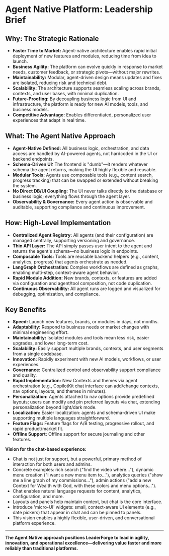 # Agent Native Platform: Leadership Brief

## Why: The Strategic Rationale

- **Faster Time to Market:** Agent-native architecture enables rapid initial deployment of new features and modules, reducing time from idea to launch.
- **Business Agility:** The platform can evolve quickly in response to market needs, customer feedback, or strategic pivots—without major rewrites.
- **Maintainability:** Modular, agent-driven design means updates and fixes are isolated, reducing risk and technical debt.
- **Scalability:** The architecture supports seamless scaling across brands, contexts, and user bases, with minimal duplication.
- **Future-Proofing:** By decoupling business logic from UI and infrastructure, the platform is ready for new AI models, tools, and business models.
- **Competitive Advantage:** Enables differentiated, personalized user experiences that adapt in real time.

## What: The Agent Native Approach

- **Agent-Native Defined:** All business logic, orchestration, and data access are handled by AI-powered agents, not hardcoded in the UI or backend endpoints.
- **Schema-Driven UI:** The frontend is "dumb"—it renders whatever schema the agent returns, making the UI highly flexible and reusable.
- **Modular Tools:** Agents use composable tools (e.g., content search, progress tracking) that can be swapped or extended without breaking the system.
- **No Direct DB/UI Coupling:** The UI never talks directly to the database or business logic; everything flows through the agent layer.
- **Observability & Governance:** Every agent action is observable and auditable, supporting compliance and continuous improvement.

## How: High-Level Implementation

- **Centralized Agent Registry:** All agents (and their configuration) are managed centrally, supporting versioning and governance.
- **Thin API Layer:** The API simply passes user intent to the agent and returns the agent's schema—no business logic in endpoints.
- **Composable Tools:** Tools are reusable backend helpers (e.g., content, analytics, progress) that agents orchestrate as needed.
- **LangGraph Orchestration:** Complex workflows are defined as graphs, enabling multi-step, context-aware agent behavior.
- **Rapid Module Addition:** New brands, contexts, or features are added via configuration and agent/tool composition, not code duplication.
- **Continuous Observability:** All agent runs are logged and visualized for debugging, optimization, and compliance.

## Key Benefits

- **Speed:** Launch new features, brands, or modules in days, not months.
- **Adaptability:** Respond to business needs or market changes with minimal engineering effort.
- **Maintainability:** Isolated modules and tools mean less risk, easier upgrades, and lower long-term cost.
- **Scalability:** Easily support multiple brands, contexts, and user segments from a single codebase.
- **Innovation:** Rapidly experiment with new AI models, workflows, or user experiences.
- **Governance:** Centralized control and observability support compliance and quality.
- **Rapid Implementation:** New Contexts and themes via agent orchestration (e.g., CopilotKit chat interface can add/change contexts, nav options, layouts, and themes in minutes).
- **Personalization:** Agents attached to nav options provide predefined layouts; users can modify and pin preferred layouts via chat, extending personalization beyond light/dark mode.
- **Localization:** Easier localization: agents and schema-driven UI make supporting multiple languages straightforward.
- **Feature Flags:** Feature flags for A/B testing, progressive rollout, and rapid product/market fit.
- **Offline Support:** Offline support for secure journaling and other features.


**Vision for the chat-based experience:**
- Chat is not just for support, but a powerful, primary method of interaction for both users and admins.
- Concrete examples: rich search ("find the video where..."), dynamic menu creation ("I want a new menu item to..."), analytics queries ("show me a line graph of my commissions..."), admin actions ("add a new Context for Wealth with God, with these colors and menu options...").
- Chat enables natural language requests for content, analytics, configuration, and more.
- Layouts and panels help maintain context, but chat is the core interface.
- Introduce 'micro-UI' widgets: small, context-aware UI elements (e.g., date pickers) that appear in chat and can be pinned to panels.
- This vision enables a highly flexible, user-driven, and conversational platform experience.

---

**The Agent Native approach positions LeaderForge to lead in agility, innovation, and operational excellence—delivering value faster and more reliably than traditional platforms.**